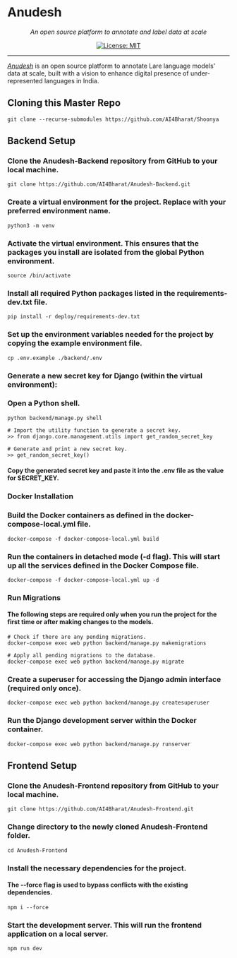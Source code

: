 # Anudesh

<p align="center">
    <em>An open source platform to annotate and label data at scale</em>
</p>


<p align="center">
    <a href="https://opensource.org/licenses/MIT" target="_blank">
        <img src="https://img.shields.io/badge/License-MIT-green.svg" alt="License: MIT">
    </a>
</p>

***

*[Anudesh](http://Anudesh.ai4bharat.org/)* is an open source platform to annotate Lare language models' data at scale, built with a vision to enhance digital presence of under-represented languages in India.

## Cloning this Master Repo
    git clone --recurse-submodules https://github.com/AI4Bharat/Shoonya

## Backend Setup

### Clone the Anudesh-Backend repository from GitHub to your local machine.
    git clone https://github.com/AI4Bharat/Anudesh-Backend.git
            
### Create a virtual environment for the project. Replace  with your preferred environment name.
    python3 -m venv 

### Activate the virtual environment. This ensures that the packages you install are isolated from the global Python environment.
    source /bin/activate

### Install all required Python packages listed in the requirements-dev.txt file.
    pip install -r deploy/requirements-dev.txt

### Set up the environment variables needed for the project by copying the example environment file.
    cp .env.example ./backend/.env

### Generate a new secret key for Django (within the virtual environment):
### Open a Python shell.
    python backend/manage.py shell

    # Import the utility function to generate a secret key.
    >> from django.core.management.utils import get_random_secret_key

    # Generate and print a new secret key.
    >> get_random_secret_key()

#### Copy the generated secret key and paste it into the .env file as the value for SECRET_KEY.

### Docker Installation
### Build the Docker containers as defined in the docker-compose-local.yml file.
    docker-compose -f docker-compose-local.yml build

### Run the containers in detached mode (-d flag). This will start up all the services defined in the Docker Compose file.
    docker-compose -f docker-compose-local.yml up -d

### Run Migrations
#### The following steps are required only when you run the project for the first time or after making changes to the models.

    # Check if there are any pending migrations.
    docker-compose exec web python backend/manage.py makemigrations 

    # Apply all pending migrations to the database.
    docker-compose exec web python backend/manage.py migrate

### Create a superuser for accessing the Django admin interface (required only once).
    docker-compose exec web python backend/manage.py createsuperuser

### Run the Django development server within the Docker container.
    docker-compose exec web python backend/manage.py runserver

## Frontend Setup

### Clone the Anudesh-Frontend repository from GitHub to your local machine.
    git clone https://github.com/AI4Bharat/Anudesh-Frontend.git

### Change directory to the newly cloned Anudesh-Frontend folder.
    cd Anudesh-Frontend

### Install the necessary dependencies for the project. 
#### The --force flag is used to bypass conflicts with the existing dependencies.
    npm i --force

### Start the development server. This will run the frontend application on a local server.
    npm run dev
